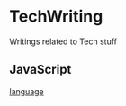 # TechWriting
Writings related to Tech stuff

## JavaScript

[language](https://github.com/0oneo/TechWriting/tree/master/js/lang)
